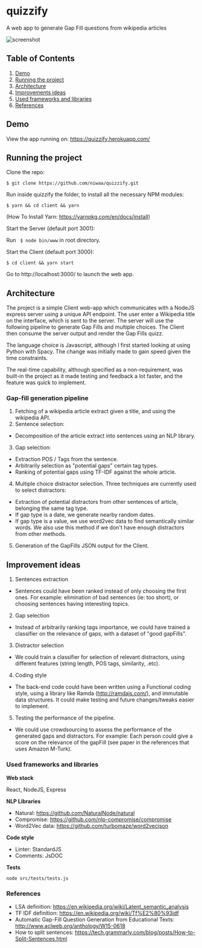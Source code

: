 # quizzify
A web app to generate Gap Fill questions from wikipedia articles

![screenshot](https://i.imgur.com/Uc8xOzV.png)

## Table of Contents
1. [Demo](#demo)
1. [Running the project](#running)
3. [Architecture](#architecture)
4. [Improvements ideas](#improvements)
5. [Used frameworks and libraries](#frameworks)
6. [References](#ref)


## Demo <a name="demo"></a>

View the app running on:
https://quizzify.herokuapp.com/


## Running the project <a name="running"></a>

Clone the repo:

```$ git clone https://github.com/niwaa/quizzify.git ```

Run inside quizzify the folder, to install all the necessary NPM modules:

```$ yarn && cd client && yarn```

(How To Install Yarn: https://yarnpkg.com/en/docs/install)

Start the Server (default port 3001):



Run ``` $ node bin/www``` in root directory.

Start the Client (default port 3000):

```$ cd client && yarn start```

Go to http://localhost:3000/ to launch the web app.



## Architecture <a name="architecture"></a>

The project is a simple Client web-app which communicates with a NodeJS express server using a unique API endpoint.
The user enter a Wikipedia title on the interface, which is sent to the server. The server will use the following pipeline to generate Gap Fills and multiple choices. The Client then consume the server output and render the Gap Fills quizz.

The language choice is Javascript, although I first started looking at using Python with Spacy. The change was initially made to gain speed given the time constraints.

The real-time capability, although specified as a non-requirement, was built-in the project as it made testing and feedback a lot faster, and the feature was quick to implement.

### Gap-fill generation pipeline

1. Fetching of a wikipedia article extract given a title, and using the wikipedia API.
2. Sentence selection:
  - Decomposition of the article extract into sentences using an NLP library.
3. Gap selection:
  - Extraction POS / Tags from the sentence.
  - Arbitrarily selection as "potential gaps" certain tag types.
  - Ranking of potential gaps using TF-IDF against the whole article.
4. Multiple choice distractor selection. Three techniques are currently used to select distractors:
  - Extraction of potential distractors from other sentences of article, belonging the same tag type.
  - If gap type is a date, we generate nearby random dates.
  - If gap type is a value, we use word2vec data to find semantically similar words. We also use this method if we don't have enough distractors from other methods.
5. Generation of the GapFills JSON output for the Client.



## Improvement ideas <a name="improvements"></a>

1. Sentences extraction
  * Sentences could have been ranked instead of only choosing the first ones. For example: elimination of bad sentences (ie: too short), or choosing sentences having interesting topics.
2. Gap selection
  * Instead of arbitrarily ranking tags importance, we could have trained a classifier on the relevance of gaps, with a dataset of "good gapFills".
3. Distractor selection
  * We could train a classifier for selection of relevant distractors, using different features (string length, POS tags, similarity, .etc).
4. Coding style
  * The back-end code could have been written using a Functional coding style,  using a library like Ramda (http://ramdajs.com/), and immutable data structures. It could make testing and future changes/tweaks easier to implement.
5. Testing the performance of the pipeline.
  * We could use crowdsourcing to assess the performance of the generated gaps and distractors. For example: Each person could give a score on the relevance of the gapFill (see paper in the references that uses Amazon M-Turk).




### Used frameworks and libraries <a name="frameworks"></a>

**Web stack**

React, NodeJS, Express

**NLP Libraries**

* Natural: https://github.com/NaturalNode/natural
* Compromise: https://github.com/nlp-compromise/compromise
* Word2Vec data: https://github.com/turbomaze/word2vecjson

**Code style**

* Linter: StandardJS
* Comments: JsDOC

**Tests**

``` node src/tests/tests.js ```

### References <a name="ref"></a>

* LSA definition: https://en.wikipedia.org/wiki/Latent_semantic_analysis
* TF IDF definition: https://en.wikipedia.org/wiki/Tf%E2%80%93idf
* Automatic Gap-Fill Question Generation from Educational Texts: http://www.aclweb.org/anthology/W15-0618
* How to split sentences: https://tech.grammarly.com/blog/posts/How-to-Split-Sentences.html
